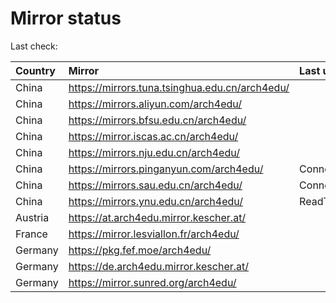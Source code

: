 <script src="./time.js"></script>
# Mirror status
Last check: <script type="text/javascript">localize(1678681443.9836636);</script>

|Country|Mirror|Last update|
|:------|:-----|:----------|
|China|https://mirrors.tuna.tsinghua.edu.cn/arch4edu/|<script type="text/javascript">localize(1678645896);</script>|
|China|https://mirrors.aliyun.com/arch4edu/|<script type="text/javascript">localize(1678645896);</script>|
|China|https://mirrors.bfsu.edu.cn/arch4edu/|<script type="text/javascript">localize(1678645896);</script>|
|China|https://mirror.iscas.ac.cn/arch4edu/|<script type="text/javascript">localize(1678645896);</script>|
|China|https://mirrors.nju.edu.cn/arch4edu/|<script type="text/javascript">localize(1678602736);</script>|
|China|https://mirrors.pinganyun.com/arch4edu/|ConnectionError|
|China|https://mirrors.sau.edu.cn/arch4edu/|ConnectTimeout|
|China|https://mirrors.ynu.edu.cn/arch4edu/|ReadTimeout|
|Austria|https://at.arch4edu.mirror.kescher.at/|<script type="text/javascript">localize(1678645896);</script>|
|France|https://mirror.lesviallon.fr/arch4edu/|<script type="text/javascript">localize(1678645896);</script>|
|Germany|https://pkg.fef.moe/arch4edu/|<script type="text/javascript">localize(1678645896);</script>|
|Germany|https://de.arch4edu.mirror.kescher.at/|<script type="text/javascript">localize(1678645896);</script>|
|Germany|https://mirror.sunred.org/arch4edu/|<script type="text/javascript">localize(1678645896);</script>|

<script src="./tablefilter/tablefilter.js"></script>
<script src="./table.js"></script>